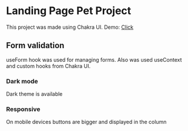 # Landing Page Pet Project

This project was made using Chakra UI.
Demo: [Click](https://landing-project-ddb3e.web.app/)

## Form validation

useForm hook was used for managing forms. Also was used useContext and custom hooks from Chakra UI.

### Dark mode

Dark theme is available

### Responsive

On mobile devices buttons are bigger and displayed in the column
